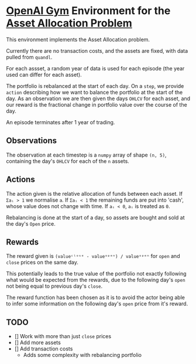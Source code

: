 # [OpenAI Gym](https://gym.openai.com/) Environment for the [Asset Allocation Problem](https://en.wikipedia.org/wiki/Asset_allocation)

This environment implements the Asset Allocation problem.

Currently there are no transaction costs, and the assets are fixed, with data pulled from `quandl`.

For each assset, a random year of data is used for each episode (the year used can differ for each asset).

The portfolio is rebalanced at the start of each day. On a `step`, we provide `action` describing how we want to balance the portfolio at the start of the day. As an observation we are then given the days `OHLCV` for each asset, and our reward is the fractional change in portfolio value over the course of the day.

An episode terminates after 1 year of trading.

## Observations

The observation at each timestep is a `numpy` array of shape `(n, 5)`, containing the day's `OHLCV` for each of the `n` assets.

## Actions

The action given is the relative allocation of funds between each asset. If `Σaᵢ > 1` we normalise `a`. If `Σaᵢ < 1` the remaining funds are put into 'cash', whose value does not change with time. If `aᵢ < 0`, `aᵢ` is treated as `0`.

Rebalancing is done at the start of a day, so assets are bought and sold at the day's `Open` price.

## Rewards

The reward given is `(valueᶜˡᵒˢᵉ - valueᵒᵖᵉⁿ) / valueᵒᵖᵉⁿ` for `open` and `close` prices on the same day.

This potentially leads to the true value of the portfolio not exactly following what would be expected from the rewards, due to the following day's `open` not being equal to previous day's `close`.

The reward function has been chosen as it is to avoid the actor being able to infer some information on the following day's `open` price from it's reward.

## TODO

- [] Work with more than just `close` prices
- [] Add more assets
- [] Add transaction costs
    - Adds some complexity with rebalancing portfolio